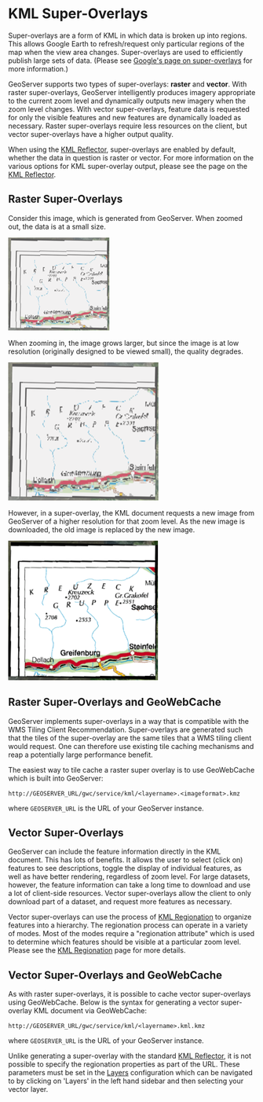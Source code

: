 # KML Super-Overlays

Super-overlays are a form of KML in which data is broken up into regions. This allows Google Earth to refresh/request only particular regions of the map when the view area changes. Super-overlays are used to efficiently publish large sets of data. (Please see [Google's page on super-overlays](http://code.google.com/apis/kml/documentation/kml_21tutorial.html#superoverlays) for more information.)

GeoServer supports two types of super-overlays: **raster** and **vector**. With raster super-overlays, GeoServer intelligently produces imagery appropriate to the current zoom level and dynamically outputs new imagery when the zoom level changes. With vector super-overlays, feature data is requested for only the visible features and new features are dynamically loaded as necessary. Raster super-overlays require less resources on the client, but vector super-overlays have a higher output quality.

When using the [KML Reflector](kmlreflector.md), super-overlays are enabled by default, whether the data in question is raster or vector. For more information on the various options for KML super-overlay output, please see the page on the [KML Reflector](kmlreflector.md).

## Raster Super-Overlays

Consider this image, which is generated from GeoServer. When zoomed out, the data is at a small size.

![](images/tile0small.png)

When zooming in, the image grows larger, but since the image is at low resolution (originally designed to be viewed small), the quality degrades.

![](images/tile0.png)

However, in a super-overlay, the KML document requests a new image from GeoServer of a higher resolution for that zoom level. As the new image is downloaded, the old image is replaced by the new image.

![](images/tile4.png)

## Raster Super-Overlays and GeoWebCache

GeoServer implements super-overlays in a way that is compatible with the WMS Tiling Client Recommendation. Super-overlays are generated such that the tiles of the super-overlay are the same tiles that a WMS tiling client would request. One can therefore use existing tile caching mechanisms and reap a potentially large performance benefit.

The easiest way to tile cache a raster super overlay is to use GeoWebCache which is built into GeoServer:

    http://GEOSERVER_URL/gwc/service/kml/<layername>.<imageformat>.kmz

where `GEOSERVER_URL` is the URL of your GeoServer instance.

## Vector Super-Overlays

GeoServer can include the feature information directly in the KML document. This has lots of benefits. It allows the user to select (click on) features to see descriptions, toggle the display of individual features, as well as have better rendering, regardless of zoom level. For large datasets, however, the feature information can take a long time to download and use a lot of client-side resources. Vector super-overlays allow the client to only download part of a dataset, and request more features as necessary.

Vector super-overlays can use the process of [KML Regionation](kmlregionation.md) to organize features into a hierarchy. The regionation process can operate in a variety of modes. Most of the modes require a "regionation attribute" which is used to determine which features should be visible at a particular zoom level. Please see the [KML Regionation](kmlregionation.md) page for more details.

## Vector Super-Overlays and GeoWebCache

As with raster super-overlays, it is possible to cache vector super-overlays using GeoWebCache. Below is the syntax for generating a vector super-overlay KML document via GeoWebCache:

    http://GEOSERVER_URL/gwc/service/kml/<layername>.kml.kmz

where `GEOSERVER_URL` is the URL of your GeoServer instance.

Unlike generating a super-overlay with the standard [KML Reflector](kmlreflector.md), it is not possible to specify the regionation properties as part of the URL. These parameters must be set in the [Layers](../../../../data/webadmin/layers.md) configuration which can be navigated to by clicking on 'Layers' in the left hand sidebar and then selecting your vector layer.
